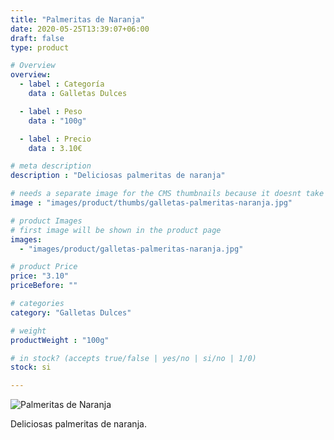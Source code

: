 ```yaml
---
title: "Palmeritas de Naranja"
date: 2020-05-25T13:39:07+06:00
draft: false
type: product

# Overview
overview:
  - label : Categoría
    data : Galletas Dulces

  - label : Peso
    data : "100g"

  - label : Precio
    data : 3.10€

# meta description
description : "Deliciosas palmeritas de naranja"

# needs a separate image for the CMS thumbnails because it doesnt take arrays (slideshow images)
image : "images/product/thumbs/galletas-palmeritas-naranja.jpg"

# product Images
# first image will be shown in the product page
images:
  - "images/product/galletas-palmeritas-naranja.jpg"

# product Price
price: "3.10"
priceBefore: ""

# categories
category: "Galletas Dulces"

# weight
productWeight : "100g"

# in stock? (accepts true/false | yes/no | si/no | 1/0)
stock: si

---
```

![Palmeritas de Naranja](/images/product/galletas-palmeritas-naranja.jpg "Palmeritas de Naranja")

Deliciosas palmeritas de naranja.
